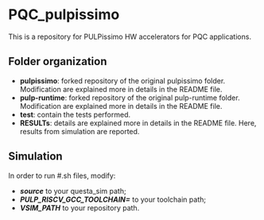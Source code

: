 # PQC_pulpissimo

This is a repository for PULPissimo HW accelerators for PQC applications. 

## Folder organization
- **pulpissimo**: forked repository of the original pulpissimo folder. Modification are explained more in details in the README file. 
- **pulp-runtime**: forked repository of the original pulp-runtime folder. Modification are explained more in details in the README file. 
- **test**: contain the tests performed.
- **RESULTs**: details are explained more in details in the README file. Here, results from simulation are reported.

## Simulation
In order to run #.sh files, modify:
- ***source*** to your questa_sim path; 
- ***PULP_RISCV_GCC_TOOLCHAIN=*** to your toolchain path;
- ***VSIM_PATH*** to your repository path.

